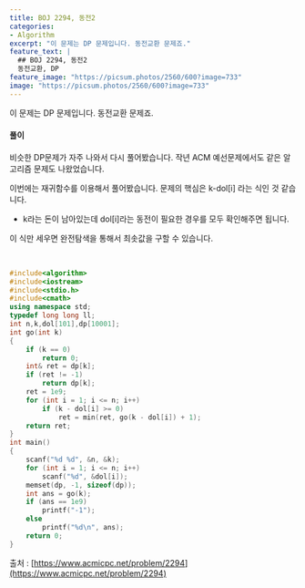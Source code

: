 ```yaml
---
title: BOJ 2294, 동전2
categories:
- Algorithm
excerpt: "이 문제는 DP 문제입니다. 동전교환 문제죠."
feature_text: |
  ## BOJ 2294, 동전2
  동전교환, DP
feature_image: "https://picsum.photos/2560/600?image=733"
image: "https://picsum.photos/2560/600?image=733"
---
```


이 문제는 DP 문제입니다. 동전교환 문제죠.

<h4>풀이</h4> 
비슷한 DP문제가 자주 나와서 다시 풀어봤습니다. 작년 ACM 예선문제에서도 같은 알고리즘 문제도 나왔었습니다.

이번에는 재귀함수를 이용해서 풀어봤습니다. 문제의 핵심은 k-dol[i] 라는 식인 것 같습니다. 

 * k라는 돈이 남아있는데 dol[i]라는 동전이 필요한 경우를 모두 확인해주면 됩니다.  

이 식만 세우면 완전탐색을 통해서 최솟값을 구할 수 있습니다.

​
```c++
#include<algorithm>
#include<iostream>
#include<stdio.h>
#include<cmath>
using namespace std;
typedef long long ll;
int n,k,dol[101],dp[10001];
int go(int k)
{
	if (k == 0)
		return 0;
	int& ret = dp[k];
	if (ret != -1)
		return dp[k];
	ret = 1e9;
	for (int i = 1; i <= n; i++)
		if (k - dol[i] >= 0)
			ret = min(ret, go(k - dol[i]) + 1);
	return ret;
}
int main()
{
	scanf("%d %d", &n, &k);
	for (int i = 1; i <= n; i++)
		scanf("%d", &dol[i]);
	memset(dp, -1, sizeof(dp));
	int ans = go(k);
	if (ans == 1e9)
		printf("-1");
	else
		printf("%d\n", ans);
	return 0;
}
```

출처 : [https://www.acmicpc.net/problem/2294](https://www.acmicpc.net/problem/2294)